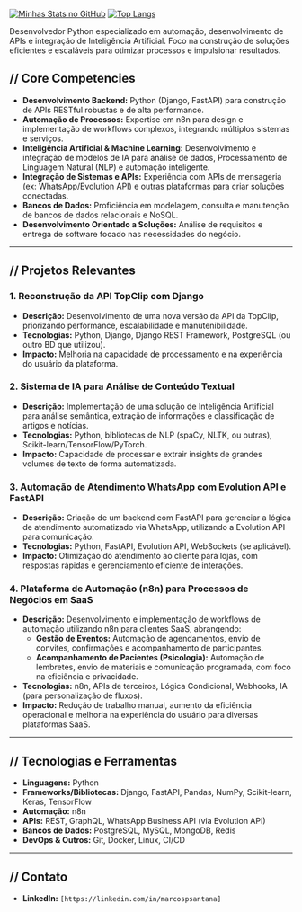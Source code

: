 [![Minhas Stats no GitHub](https://github-readme-stats.vercel.app/api?username=MpSantana31&show_icons=true&theme=tokyonight)](https://github.com/anuraghazra/github-readme-stats)
[![Top Langs](https://github-readme-stats.vercel.app/api/top-langs/?username=MpSantana31&layout=compact&theme=tokyonight&count_private=true)](https://github.com/anuraghazra/github-readme-stats)


Desenvolvedor Python especializado em automação, desenvolvimento de APIs e integração de Inteligência Artificial. Foco na construção de soluções eficientes e escaláveis para otimizar processos e impulsionar resultados.

## // Core Competencies

* **Desenvolvimento Backend:** Python (Django, FastAPI) para construção de APIs RESTful robustas e de alta performance.
* **Automação de Processos:** Expertise em n8n para design e implementação de workflows complexos, integrando múltiplos sistemas e serviços.
* **Inteligência Artificial & Machine Learning:** Desenvolvimento e integração de modelos de IA para análise de dados, Processamento de Linguagem Natural (NLP) e automação inteligente.
* **Integração de Sistemas e APIs:** Experiência com APIs de mensageria (ex: WhatsApp/Evolution API) e outras plataformas para criar soluções conectadas.
* **Bancos de Dados:** Proficiência em modelagem, consulta e manutenção de bancos de dados relacionais e NoSQL.
* **Desenvolvimento Orientado a Soluções:** Análise de requisitos e entrega de software focado nas necessidades do negócio.

---

## // Projetos Relevantes

### 1. Reconstrução da API TopClip com Django
* **Descrição:** Desenvolvimento de uma nova versão da API da TopClip, priorizando performance, escalabilidade e manutenibilidade.
* **Tecnologias:** Python, Django, Django REST Framework, PostgreSQL (ou outro BD que utilizou).
* **Impacto:** Melhoria na capacidade de processamento e na experiência do usuário da plataforma.

### 2. Sistema de IA para Análise de Conteúdo Textual
* **Descrição:** Implementação de uma solução de Inteligência Artificial para análise semântica, extração de informações e classificação de artigos e notícias.
* **Tecnologias:** Python, bibliotecas de NLP (spaCy, NLTK, ou outras), Scikit-learn/TensorFlow/PyTorch.
* **Impacto:** Capacidade de processar e extrair insights de grandes volumes de texto de forma automatizada.

### 3. Automação de Atendimento WhatsApp com Evolution API e FastAPI
* **Descrição:** Criação de um backend com FastAPI para gerenciar a lógica de atendimento automatizado via WhatsApp, utilizando a Evolution API para comunicação.
* **Tecnologias:** Python, FastAPI, Evolution API, WebSockets (se aplicável).
* **Impacto:** Otimização do atendimento ao cliente para lojas, com respostas rápidas e gerenciamento eficiente de interações.

### 4. Plataforma de Automação (n8n) para Processos de Negócios em SaaS
* **Descrição:** Desenvolvimento e implementação de workflows de automação utilizando n8n para clientes SaaS, abrangendo:
    * **Gestão de Eventos:** Automação de agendamentos, envio de convites, confirmações e acompanhamento de participantes.
    * **Acompanhamento de Pacientes (Psicologia):** Automação de lembretes, envio de materiais e comunicação programada, com foco na eficiência e privacidade.
* **Tecnologias:** n8n, APIs de terceiros, Lógica Condicional, Webhooks, IA (para personalização de fluxos).
* **Impacto:** Redução de trabalho manual, aumento da eficiência operacional e melhoria na experiência do usuário para diversas plataformas SaaS.

---

## // Tecnologias e Ferramentas

* **Linguagens:** Python
* **Frameworks/Bibliotecas:** Django, FastAPI, Pandas, NumPy, Scikit-learn, Keras, TensorFlow
* **Automação:** n8n
* **APIs:** REST, GraphQL, WhatsApp Business API (via Evolution API)
* **Bancos de Dados:** PostgreSQL, MySQL, MongoDB, Redis
* **DevOps & Outros:** Git, Docker, Linux, CI/CD

---

## // Contato

* **LinkedIn:** `[https://linkedin.com/in/marcospsantana]`
